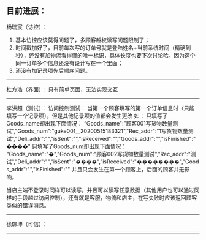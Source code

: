 目前进展：
------------------------------------------------------------------------------------------------------------------------------------------
杨瑞宸（访控）：
  1. 基本访控应该莫得问题了，多顾客越权读写问题限制了；
  2. 时间戳加好了，目前每次写的订单号就是登陆姓名+当前系统时间（精确到秒），还没有加物流看得懂的唯一标识，具体长度也要下次讨论哈。因为这个同一订单多个信息还没有设计写在一个里面；
  3. 还没有加记录项先后顺序问题。
------------------------------------------------------------------------------------------------------------------------------------------
杜方浩（界面）：
只有简单页面，无法实现交互


------------------------------------------------------------------------------------------------------------------------------------------
李洪超（测试）：
访问控制测试：
当第一个顾客填写的第一个订单信息时（只能填写一个记录项），但是其他记录项的值都会发生更改
如：
只填写了Goods_name却出现下面情况：
“Goods_name":"顾客001写货物数量测试","Goods_num":"guke001__20200515183321","Rec_addr":"1写货物数量测试","Deli_addr":"","isSent":"","isReceived":"","Goods_addr":"","isFinished":"����"
只填写了Goods_num却出现下面情况：
"Goods_name":"�","Goods_num":"顾客002写货物数量测试","Rec_addr":"测试","Deli_addr":"","isSent":"����","isReceived":"��������","Goods_addr":"","isFinished":""
并且只会发生在第一个顾客上，后面的顾客并无影响。

当店主端不登录时同样可以读写，并且可以读写任意数据（其他用户也可以通过同样的手段越过访问控制），还有就是客服，物流和店主，在写失败时应该返回顾客类似的错误消息。



------------------------------------------------------------------------------------------------------------------------------------------
徐琮坤（可信）：



------------------------------------------------------------------------------------------------------------------------------------------

